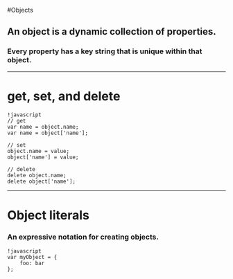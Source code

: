 #Objects

## An object is a dynamic collection of properties. 

### Every property has a key string that is unique within that object.

---

# get, set, and delete

	!javascript
	// get 
	var name = object.name; 
	var name = object['name']; 
	
	// set 
	object.name = value; 
	object['name'] = value;
	
	// delete
	delete object.name;
	delete object['name'];
	
---

# Object literals 

### An expressive notation for creating objects.

	!javascript
	var myObject = {
		foo: bar
	};